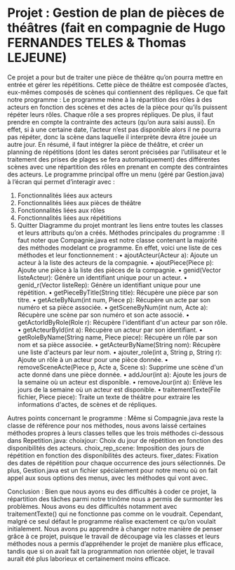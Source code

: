 # Projet : Gestion de plan de pièces de théâtres (fait en compagnie de Hugo FERNANDES TELES & Thomas LEJEUNE)

Ce projet a pour but de traiter une pièce de théâtre qu’on pourra mettre en entrée et gérer les répétitions. Cette pièce de théâtre est composée d’actes, eux-mêmes composés de scènes qui contiennent des répliques.
Ce que fait notre programme : Le programme mène à la répartition des rôles à des acteurs en fonction des scènes et des actes de la pièce pour qu’ils puissent répéter leurs rôles. Chaque rôle a ses propres répliques. De plus, il faut prendre en compte la contrainte des acteurs (qu’on aura saisi aussi). En effet, si à une certaine date, l’acteur n’est pas disponible alors il ne pourra pas répéter, donc la scène dans laquelle il interprète devra être jouée un autre jour. 
En résumé, il faut intégrer la pièce de théâtre, et créer un planning de répétitions (dont les dates seront précisées par l’utilisateur et le traitement des prises de plages se fera automatiquement) des différentes scènes avec une répartition des rôles en prenant en compte des contraintes des acteurs.
Le programme principal offre un menu (géré par Gestion.java) à l’écran qui permet d’interagir avec : 
1. Fonctionnalités liées aux acteurs
2. Fonctionnalités liées aux pièces de théâtre
3. Fonctionnalités liées aux rôles
4. Fonctionnalités liées aux répétitions
5. Quitter
 Diagramme du projet montrant les liens entre toutes les classes et leurs attributs qu’on a créés.
Méthodes principales du programme :  Il faut noter que Compagnie.java est notre classe contenant la majorité des méthodes modelant ce programme. En effet, voici une liste de ces méthodes et leur fonctionnement :
•	ajoutActeur(Acteur a): Ajoute un acteur à la liste des acteurs de la compagnie.
•	ajoutPiece(Piece p): Ajoute une pièce à la liste des pièces de la compagnie.
•	genid(Vector<Acteur> listeActeur): Génère un identifiant unique pour un acteur.
•	genid_r(Vector<Repetition> listeRep): Génère un identifiant unique pour une répétition.
•	getPieceByTitle(String title): Récupère une pièce par son titre.
•	getActeByNum(int num, Piece p): Récupère un acte par son numéro et sa pièce associée.
•	getSceneByNum(int num, Acte a): Récupère une scène par son numéro et son acte associé.
•	getActorIdByRole(Role r): Récupère l'identifiant d'un acteur par son rôle.
•	getActeurById(int a): Récupère un acteur par son identifiant.
•	getRoleByName(String name, Piece piece): Récupère un rôle par son nom et sa pièce associée.
•	getActeurByName(String nom): Récupère une liste d'acteurs par leur nom.
•	ajouter_role(int a, String p, String r): Ajoute un rôle à un acteur pour une pièce donnée.
•	removeSceneActe(Piece p, Acte a, Scene s): Supprime une scène d'un acte donné dans une pièce donnée.
•	addJour(int a): Ajoute les jours de la semaine où un acteur est disponible.
•	removeJour(int a): Enlève les jours de la semaine où un acteur est disponible.
•	traitementTexte(File fichier, Piece piece): Traite un texte de théâtre pour extraire les informations d'actes, de scènes et de répliques.

Autres points concernant le programme : Même si Compagnie.java reste la classe de référence pour nos méthodes, nous avons laissé certaines méthodes propres à leurs classes telles que les trois méthodes ci-dessous dans Repetition.java: 
choixjour: Choix du jour de répétition en fonction des disponibilités des acteurs. 
choix_rep_scene: Imposition des jours de répétition en fonction des disponibilités des acteurs. fixer_dates: Fixation des dates de répétition pour chaque occurrence des jours sélectionnés. 
De plus, Gestion.java est un fichier spécialement pour notre menu où on fait appel aux sous options des menus, avec les méthodes qui vont avec.

Conclusion : Bien que nous ayons eu des difficultés à coder ce projet, la répartition des tâches parmi notre trinôme nous a permis de surmonter les problèmes. Nous avons eu des difficultés notamment avec traitementTexte() qui ne fonctionne pas comme on le voudrait. Cependant, malgré ce seul défaut le programme réalise exactement ce qu’on voulait initialement. Nous avons pu apprendre à changer notre manière de penser grâce à ce projet, puisque le travail de découpage via les classes et leurs méthodes nous a permis d’appréhender le projet de manière plus efficace, tandis que si on avait fait la programmation non orientée objet, le travail aurait été plus laborieux et certainement moins efficace.


